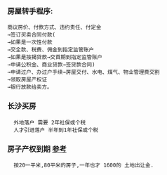 
### 房屋转手程序:
```
商议房价、付款方式、违约责任、付定金
→签订买卖合同付款(
→如果是一次性付款
→交全款、税费、佣金到指定监管账户
→如果是按揭贷款→交首期到指定监管账户
→申请公积金、商业贷款→签贷款合同)
→申请过户、办过户手续→房屋交付、水电、煤气、物业管理费交割
→领取房屋产权证
→银行放款给卖方。
```

### 长沙买房
```
  外地落户 需要 2年社保或个税
  人才引进落户 半年到1年社保或个税
```


### 房子产权到期 [参考](http://news.cctv.com/2016/04/18/ARTIIZ8747RcnJcP7t1G4r3s160418.shtml)
```
  按20一平米,80平米的房子,一年也才 1600的 土地出让金. 
```
